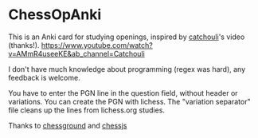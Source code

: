 # ChessOpAnki

This is an Anki card for studying openings, inspired by [catchouli](https://github.com/catchouli)'s video (thanks!).
https://www.youtube.com/watch?v=AMmR4useeKE&ab_channel=Catchouli

I don't have much knowledge about programming (regex was hard), any feedback is welcome.

You have to enter the PGN line in the question field, without header or variations. You can create the PGN with lichess. The "variation separator" file cleans up the lines from lichess.org studies.

Thanks to [chessground](https://github.com/lichess-org/chessground) and [chessjs](https://github.com/jhlywa/chess.js)
